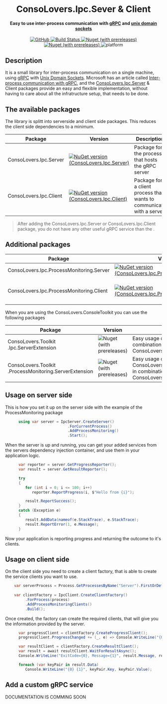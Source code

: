 <h1 align="center">ConsoLovers.Ipc.Sever & Client</h1>
<h4 align="center">Easy to use inter-process communication with <a href="https://grpc.io">gRPC</a> and <a href="https://de.wikipedia.org/wiki/Unix_Domain_Socket">unix domain sockets</a></h4>

<div align="center">
  <!-- License -->
    <a href="https://github.com/bramerdaniel/ConsoLovers.Ipc/blob/15d081396399fe773bb072f5b3e6a7102549aaf0/LICENSE">
      <img alt="GitHub" src="https://img.shields.io/github/license/bramerdaniel/ConsoLovers.Ipc?style=flat">
    </a>

  <!-- Build Status -->
  <a href="[https://travis-ci.org/choojs/choo](https://github.com/bramerdaniel/ConsoLovers.Ipc/actions/workflows/ConsoLovers.Ipc.yml)">
    <img src="https://github.com/bramerdaniel/ConsoLovers.Ipc/actions/workflows/ConsoLovers.Ipc.yml/badge.svg?branch=master" alt="Build Status" />
  </a>
  
   <!-- Server nuget package -->
  <a href="https://www.nuget.org/packages/ConsoLovers.Ipc.Server">
     <img alt="Nuget (with prereleases)" src="https://img.shields.io/nuget/vpre/ConsoLovers.Ipc.Server?label=nuget%20%28Sever%29">
  </a>
  
  <!-- Client nuget package -->
   <a href="https://www.nuget.org/packages/ConsoLovers.Ipc.Client">
     <img alt="Nuget (with prereleases)" src="https://img.shields.io/nuget/vpre/ConsoLovers.Ipc.Client?label=nuget%20%28Client%29">
   </a>

  
  <img alt="platform" src="https://img.shields.io/badge/platform-win%20%7C%20linux-blue">
</div>



## Description
It is a small library for inter-process communication on a single machine,
using [gRPC](https://grpc.io/) with [Unix Domain Sockets](https://de.wikipedia.org/wiki/Unix_Domain_Socket).
Microsoft has an article called [Inter-process communication with gRPC](https://learn.microsoft.com/en-us/aspnet/core/grpc/interprocess?view=aspnetcore-6.0#configure-unix-domain-sockets),
and the [ConsoLovers.Ipc.Server](https://www.nuget.org/packages/ConsoLovers.Ipc.Server) & Client packages provide an easy and flexible implementation, 
without having to care about all the infratructure setup, that needs to be done.

## The available packages

The library is splitt into serverside and client side packages. This reduces the client side dependencies to a minimum.


Package  | Version | Description
-------- | -------- | --------
ConsoLovers.Ipc.Server   | [![NuGet version (ConsoLovers.Ipc.Server)](https://img.shields.io/nuget/v/ConsoLovers.Ipc.Server.svg?style=flat)](https://www.nuget.org/packages/ConsoLovers.Ipc.Server/) | Package for the process that hosts the gRPC server
ConsoLovers.Ipc.Client   | [![NuGet version (ConsoLovers.Ipc.Client)](https://img.shields.io/nuget/v/ConsoLovers.Ipc.Client.svg?style=flat)](https://www.nuget.org/packages/ConsoLovers.Ipc.Client/)  | Package for a client process that wants to communicate with a server 

> After adding the ConsoLovers.Ipc.Server or ConsoLovers.Ipc.Client package, you do not have any other useful gRPC service than the .

## Additional packages

Package  | Version | Description
-------- | -------- | --------
ConsoLovers.Ipc.ProcessMonitoring.Server   | [![NuGet version (ConsoLovers.Ipc.ProcessMonitoring.Server)](https://img.shields.io/nuget/v/ConsoLovers.Ipc.ProcessMonitoring.Server.svg?style=flat)](https://www.nuget.org/packages/ConsoLovers.Ipc.ProcessMonitoring.Server/) | Server package for a process that should be monitored
ConsoLovers.Ipc.ProcessMonitoring.Client   | [![NuGet version (ConsoLovers.Ipc.ProcessMonitoring.Client)](https://img.shields.io/nuget/v/ConsoLovers.Ipc.ProcessMonitoring.Client.svg?style=flat)](https://www.nuget.org/packages/ConsoLovers.Ipc.ProcessMonitoring.Client/)  | Client package for applications that want to monitor processes hosting the ConsoLovers.Ipc.ProcessMonitoring.Server package services

When you are using the ConsoLovers.ConsoleToolkit you can use the following packages

Package  | Version | Description
-------- | -------- | --------
ConsoLovers.Toolkit   .Ipc.ServerExtension   | ![Nuget (with prereleases)](https://img.shields.io/nuget/vpre/ConsoLovers.Toolkit.Ipc.ServerExtension?style=plastic) | Easy usage of the ConsoLovers.Ipc.Server combination with the ConsoLovers.ConsoleToolkit.Core
ConsoLovers.Toolkit   .ProcessMonitoring.ServerExtension  | ![Nuget (with prereleases)](https://img.shields.io/nuget/vpre/ConsoLovers.Toolkit.ProcessMonitoring.ServerExtension?style=plastic)| Easy usage of the ConsoLovers.Ipc.ProcessMonitoring.Server in combination with the ConsoLovers.ConsoleToolkit.Core







## Usage on server side
This is how you set it up on the server side with the example of the ProcessMonitoring package

```C#
      using var server = IpcServer.CreateServer()
                            .ForCurrentProcess()
                            .AddProcessMonitoring()
                            .Start();
```

When the server is up and running, you can get your added services from the servers
dependency injection container, and use them in your application logic.

```C#
      var reporter = server.GetProgressReporter();
      var result = server.GetResultReporter();

      try
      {
         for (int i = 0; i <= 100; i++)
            reporter.ReportProgress(i, $"Hello from {i}");

         result.ReportSuccess();
      }
      catch (Exception e)
      {
         result.AddData(nameof(e.StackTrace), e.StackTrace);
         result.ReportError(1, e.Message);
      }
```

Now your application is reporting progress and returning the outcome to it's clients.

## Usage on client side

On the client side you need to create a client factory, 
that is able to create the service clients you want to use.

```C#
    var serverProcess = Process.GetProcessesByName("Server").FirstOrDefault();
    
    var clientFactory = IpcClient.CreateClientFactory()
         .ForProcess(process)
         .AddProcessMonitoringClients()
         .Build();
```

Once created, the factory can create the required clients,
that will give you the information provided by the server.

```C#
      var progressClient = clientFactory.CreateProgressClient();
      progressClient.ProgressChanged += (_, e) => Console.WriteLine("{0}% {1}", e.Percentage, e.Message);

      var resultClient = clientFactory.CreateResultClient();
      var result = await resultClient.WaitForResultAsync();
      Console.WriteLine("ExitCode={0}, Message={1}", result.Message, result.ExitCode);

      foreach (var keyPair in result.Data)
         Console.WriteLine("{0} {1}", keyPair.Key, keyPair.Value);
```

## Add a custom gRPC service
DOCUMENTATION IS COMMING SOON
